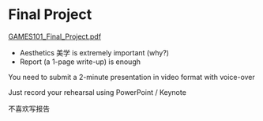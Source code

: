 # Final Project

[GAMES101_Final_Project.pdf](Final%20Project%20089b609244404172845817d3efa9ff28/GAMES101_Final_Project.pdf)

- Aesthetics 美学 is extremely important (why?)
- Report (a 1-page write-up) is enough

You need to submit a 2-minute presentation in video format with voice-over

Just record your rehearsal using PowerPoint / Keynote

不喜欢写报告